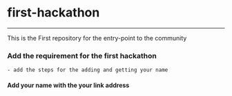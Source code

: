 # first-hackathon
---
This is the First repository for the entry-point to the community

### Add the requirement for the first hackathon
    - add the steps for the adding and getting your name

#### Add your name with the your link address

